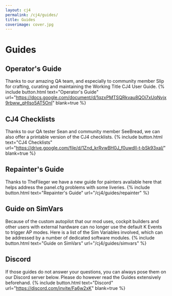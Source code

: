 ```yaml
---
layout: cj4
permalink: /cj4/guides/
title: Guides
coverimage: cover.jpg
---
```


# Guides
## Operator's Guide
Thanks to our amazing QA team, and especially to community member Slip for crafting, curating and maintaining the Working Title CJ4 User Guide.
{% include button.html text="Operator's Guide" url="https://docs.google.com/document/d/1qzxPMTSQRkvau8QOi7xUqNvjx9rbww_qHlso5AT5OnI" blank=true %}


## CJ4 Checklists
Thanks to our QA tester Sean and community member SeeBread, we can also offer a printable version of the CJ4 checklists.
{% include button.html text="CJ4 Checklists" url="https://drive.google.com/file/d/1Znd_krRvwBH0J_f0uwdlI-t-bSk93xal/" blank=true %}


## Repainter's Guide
Thanks to TheFlieger we have a new guide for painters available here that helps address the panel.cfg problems with some liveries.
{% include button.html text="Repainter's Guide" url="/cj4/guides/repainter" %}


## Guide on SimVars
Because of the custom autopilot that our mod uses, cockpit builders and other users with external hardware can no longer use the default K Events to trigger AP modes. Here is a list of the Sim Variables involved, which can be addressed by a number of dedicated software modules.
{% include button.html text="Guide on SimVars" url="/cj4/guides/simvars" %}


## Discord
If those guides do not answer your questions, you can always pose them on our Discord server below.
Please do however read the Guides extensively beforehand.
{% include button.html text="Discord" url="https://discord.com/invite/Fa6w2xK" blank=true %}